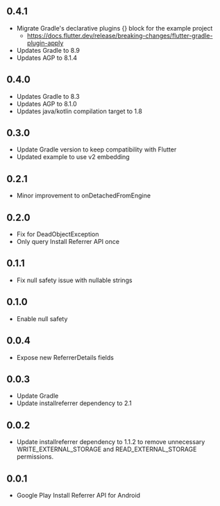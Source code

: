 ## 0.4.1 
* Migrate Gradle's declarative plugins {} block for the example project
  * https://docs.flutter.dev/release/breaking-changes/flutter-gradle-plugin-apply
* Updates Gradle to 8.9
* Updates AGP to 8.1.4

## 0.4.0
* Updates Gradle to 8.3
* Updates AGP to 8.1.0
* Updates java/kotlin compilation target to 1.8

## 0.3.0
* Update Gradle version to keep compatibility with Flutter
* Updated example to use v2 embedding

## 0.2.1
* Minor improvement to onDetachedFromEngine

## 0.2.0
* Fix for DeadObjectException
* Only query Install Referrer API once

## 0.1.1
* Fix null safety issue with nullable strings

## 0.1.0
* Enable null safety

## 0.0.4
* Expose new ReferrerDetails fields

## 0.0.3
* Update Gradle
* Update installreferrer dependency to 2.1

## 0.0.2
* Update installreferrer dependency to 1.1.2 to remove unnecessary WRITE_EXTERNAL_STORAGE and READ_EXTERNAL_STORAGE permissions.

## 0.0.1

* Google Play Install Referrer API for Android
